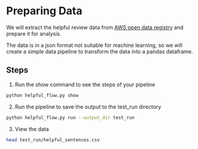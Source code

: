 # Preparing Data

We will extract the helpful review data from [AWS open data registry](https://registry.opendata.aws/helpful-sentences-from-reviews/) and prepare it for analysis. 

The data is in a json format not suitable for machine learning, so we will create a simple data pipeline to transform the data into a pandas dataframe.

## Steps

1. Run the show command to see the steps of your pipeline

```bash
python helpful_flow.py show
```

2. Run the pipeline to save the output to the test_run directory

```bash
python helpful_flow.py run --output_dir test_run
```

3. View the data 

```bash
head test_run/helpful_sentences.csv
```



